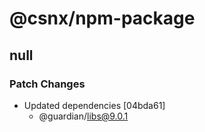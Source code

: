 # @csnx/npm-package

## null

### Patch Changes

- Updated dependencies [04bda61]
  - @guardian/libs@9.0.1
